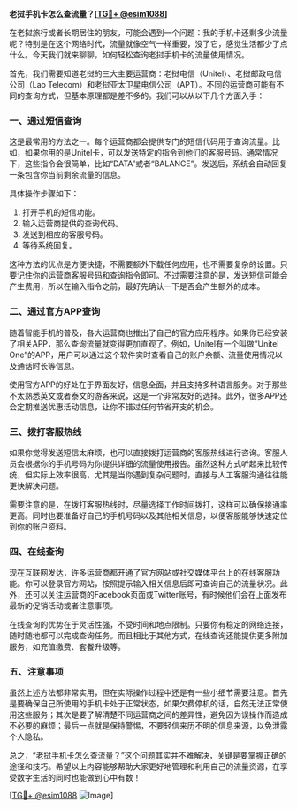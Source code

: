 **老挝手机卡怎么查流量？[[TG💪+ @esim1088](https://t.me/s/esim1088)]**

在老挝旅行或者长期居住的朋友，可能会遇到一个问题：我的手机卡还剩多少流量呢？特别是在这个网络时代，流量就像空气一样重要，没了它，感觉生活都少了点什么。今天我们就来聊聊，如何轻松查询老挝手机卡的流量使用情况。

首先，我们需要知道老挝的三大主要运营商：老挝电信（Unitel）、老挝邮政电信公司（Lao Telecom）和老挝亚太卫星电信公司（APT）。不同的运营商可能有不同的查询方式，但基本原理都是差不多的。我们可以从以下几个方面入手：

### 一、通过短信查询

这是最常用的方法之一。每个运营商都会提供专门的短信代码用于查询流量。比如，如果你用的是Unitel卡，可以发送特定的指令到他们的客服号码。通常情况下，这些指令会很简单，比如“DATA”或者“BALANCE”。发送后，系统会自动回复一条包含你当前剩余流量的信息。

具体操作步骤如下：
1. 打开手机的短信功能。
2. 输入运营商提供的查询代码。
3. 发送到相应的客服号码。
4. 等待系统回复。

这种方法的优点是方便快捷，不需要额外下载任何应用，也不需要复杂的设置。只要记住你的运营商客服号码和查询指令即可。不过需要注意的是，发送短信可能会产生费用，所以在输入指令之前，最好先确认一下是否会产生额外的成本。

### 二、通过官方APP查询

随着智能手机的普及，各大运营商也推出了自己的官方应用程序。如果你已经安装了相关APP，那么查询流量就变得更加直观了。例如，Unitel有一个叫做“Unitel One”的APP，用户可以通过这个软件实时查看自己的账户余额、流量使用情况以及通话时长等信息。

使用官方APP的好处在于界面友好，信息全面，并且支持多种语言服务。对于那些不太熟悉英文或者泰文的游客来说，这是一个非常友好的选择。此外，很多APP还会定期推送优惠活动信息，让你不错过任何节省开支的机会。

### 三、拨打客服热线

如果你觉得发送短信太麻烦，也可以直接拨打运营商的客服热线进行咨询。客服人员会根据你的手机号码为你提供详细的流量使用报告。虽然这种方式听起来比较传统，但实际上效率很高，尤其是当你遇到复杂问题时，直接与人工客服沟通往往能更快解决问题。

需要注意的是，在拨打客服热线时，尽量选择工作时间拨打，这样可以确保接通率更高。同时也要准备好自己的手机号码以及其他相关信息，以便客服能够快速定位到你的账户资料。

### 四、在线查询

现在互联网发达，许多运营商都开通了官方网站或社交媒体平台上的在线客服功能。你可以登录官方网站，按照提示输入相关信息后即可查询自己的流量状况。此外，还可以关注运营商的Facebook页面或Twitter账号，有时候他们会在上面发布最新的促销活动或者注意事项。

在线查询的优势在于灵活性强，不受时间和地点限制。只要你有稳定的网络连接，随时随地都可以完成查询任务。而且相比于其他方式，在线查询还能提供更多附加服务，如充值缴费、套餐升级等。

### 五、注意事项

虽然上述方法都非常实用，但在实际操作过程中还是有一些小细节需要注意。首先是要确保自己所使用的手机卡处于正常状态，如果欠费停机的话，自然无法正常使用这些服务；其次是要了解清楚不同运营商之间的差异性，避免因为误操作而造成不必要的麻烦；最后一点就是保持警惕，不要轻信来历不明的信息来源，以免泄露个人隐私。

总之，“老挝手机卡怎么查流量？”这个问题其实并不难解决，关键是要掌握正确的途径和技巧。希望以上内容能够帮助大家更好地管理和利用自己的流量资源，在享受数字生活的同时也能做到心中有数！

[[TG💪+ @esim1088](https://t.me/s/esim1088) ![Image](https://i.postimg.cc/4NQfJmqS/Snipaste-2025-05-13-00-14-12.png)]